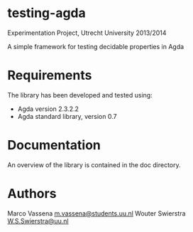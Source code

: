 testing-agda
============

Experimentation Project, Utrecht University 2013/2014 

A simple framework for testing decidable properties in Agda

# Requirements
The library has been developed and tested using:
  * Agda version 2.3.2.2
  * Agda standard library, version 0.7

# Documentation
An overview of the library is contained in the doc directory.

# Authors
Marco Vassena <m.vassena@students.uu.nl>
Wouter Swierstra <W.S.Swierstra@uu.nl>

